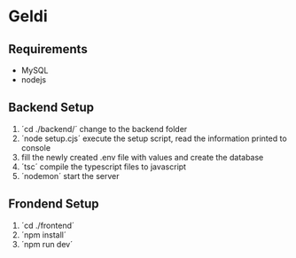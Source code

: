 # Geldi

## Requirements

- MySQL
- nodejs

## Backend Setup

1. ´cd ./backend/´       change to the backend folder
2. ´node setup.cjs´      execute the setup script, read the information printed to console
4. fill the newly created .env file with values and create the database
5. ´tsc´                 compile the typescript files to javascript
6. ´nodemon´             start the server

## Frondend Setup

1. ´cd ./frontend´
2. ´npm install´
3. ´npm run dev´